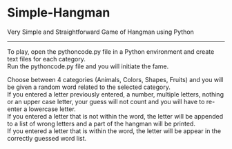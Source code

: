 # Simple-Hangman

Very Simple and Straightforward Game of Hangman using Python
_____________________________________________________________

To play, open the pythoncode.py file in a Python environment and create text files for each category. <br/>
Run the pythoncode.py file and you will initiate the fame.<br/>

Choose between 4 categories (Animals, Colors, Shapes, Fruits) and you will be given a random word related to the selected category. <br/>
If you entered a letter previously entered, a number, multiple letters, nothing or an upper case letter, your guess will not count and you will have to re-enter a lowercase letter.<br/>
If you entered a letter that is not within the word, the letter will be appended to a list of wrong letters and a part of the hangman will be printed.<br/>
If you entered a letter that is within the word, the letter will be appear in the correctly guessed word list.<br/>

